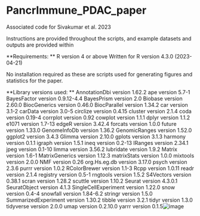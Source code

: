 # PancrImmune_PDAC_paper
Associated code for Sivakumar et al. 2023

Instructions are provided throughout the scripts, and example datasets and outputs are provided within 

**Requirements: **
R version 4 or above
Written for R version 4.3.0 (2023-04-21)

No installation required as these are scripts used for generating figures and statistics for the paper. 

**Library versions used: **
AnnotationDbi version 1.62.2
ape version 5.7-1
BayesFactor version 0.9.12-4.4
BayesPrism version 2.0
Biobase version 2.60.0
BiocGenerics version 0.46.0
BiocParallel version 1.34.2
car version 3.1-2
carData version 3.0-5
circlize version 0.4.15
cluster version 2.1.4
coda version 0.19-4
corrplot version 0.92
cowplot version 1.1.1
dplyr version 1.1.2
e1071 version 1.7-13
edgeR version 3.42.4
forcats version 1.0.0
future version 1.33.0
GenomeInfoDb version 1.36.2
GenomicRanges version 1.52.0
ggplot2 version 3.4.3
Glimma version 2.10.0
gplots version 3.1.3
harmony version 0.1.1
igraph version 1.5.1
ineq version 0.2-13
IRanges version 2.34.1
jpeg version 0.1-10
limma version 3.56.2
lubridate version 1.9.2
Matrix version 1.6-1
MatrixGenerics version 1.12.3
matrixStats version 1.0.0
mixtools version 2.0.0
NMF version 0.26
org.Hs.eg.db version 3.17.0
psych version 2.3.6
purrr version 1.0.2
RColorBrewer version 1.1-3
Rcpp version 1.0.11
readr version 2.1.4
registry version 0.5-1
rngtools version 1.5.2
S4Vectors version 0.38.1
scran version 1.28.2
scuttle version 1.10.2
Seurat version 4.3.0.1
SeuratObject version 4.1.3
SingleCellExperiment version 1.22.0
snow version 0.4-4
snowfall version 1.84-6.2
stringr version 1.5.0
SummarizedExperiment version 1.30.2
tibble version 3.2.1
tidyr version 1.3.0
tidyverse version 2.0.0
umap version 0.2.10.0
yarrr version 0.1.5![image](https://github.com/rbr1/PancrImmune_PDAC_paper/assets/42410958/ef4786bf-d971-44f2-8daf-06ad732bd248)

